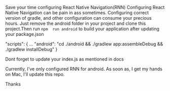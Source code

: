 Save your time configuring React Native Navigation(RNN)
Configuring React Native Navigation can be pain in ass sometimes. Configuring correct version of gradle, and other configuration can consume your precious hours. Just remove the android folder in your project and clone this project.Then run `npm  run android` to build your application after updating your package.json

"scripts": {
  ...
  "android": "cd ./android && ./gradlew app:assembleDebug && ./gradlew installDebug"
}


Dont forget to update your index.js as mentioned in docs

Currently, I've only configured RNN for android. As soon as, I get my hands on Mac, I'll update this repo.

Thanks
